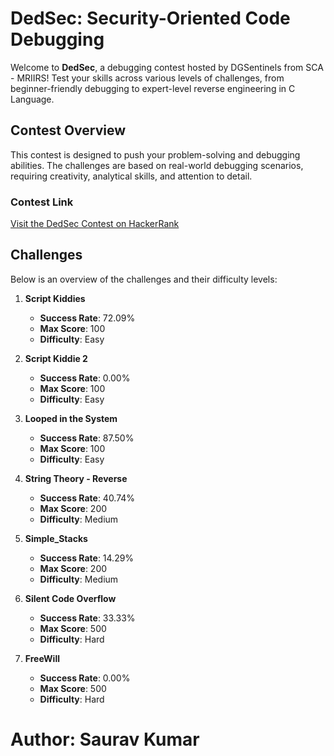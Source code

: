 # DedSec: Security-Oriented Code Debugging

Welcome to **DedSec**, a debugging contest hosted by DGSentinels from SCA - MRIIRS! Test your skills across various levels of challenges, from beginner-friendly debugging to expert-level reverse engineering in C Language.

## Contest Overview

This contest is designed to push your problem-solving and debugging abilities. The challenges are based on real-world debugging scenarios, requiring creativity, analytical skills, and attention to detail.

### Contest Link
[Visit the DedSec Contest on HackerRank](https://www.hackerrank.com/dgsen-dedsec)

## Challenges

Below is an overview of the challenges and their difficulty levels:

1. **Script Kiddies**
   - **Success Rate**: 72.09%
   - **Max Score**: 100
   - **Difficulty**: Easy

2. **Script Kiddie 2**
   - **Success Rate**: 0.00%
   - **Max Score**: 100
   - **Difficulty**: Easy

3. **Looped in the System**
   - **Success Rate**: 87.50%
   - **Max Score**: 100
   - **Difficulty**: Easy

4. **String Theory - Reverse**
   - **Success Rate**: 40.74%
   - **Max Score**: 200
   - **Difficulty**: Medium

5. **Simple_Stacks**
   - **Success Rate**: 14.29%
   - **Max Score**: 200
   - **Difficulty**: Medium

6. **Silent Code Overflow**
   - **Success Rate**: 33.33%
   - **Max Score**: 500
   - **Difficulty**: Hard

7. **FreeWill**
   - **Success Rate**: 0.00%
   - **Max Score**: 500
   - **Difficulty**: Hard
  
# Author: Saurav Kumar

